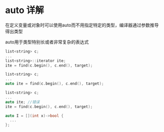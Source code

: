 # auto 详解

在定义变量或对象时可以使用auto而不用指定特定的类型，编译器通过参数推导得出类型

auto用于类型特别长或者非常复杂的表达式

```C++
list<string> c;
...
list<string>::iterator ite;
ite = find(c.begin(), c.end(), target);

list<string> c;
...
auto ite = find(c.begin(), c.end(), target);

list<string> c;
...
auto ite; //错误
ite = find(c.begin(), c.end(), target);

auto I = [](int x)->bool {
  ...
};
```

